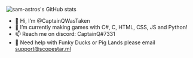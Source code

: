 ![sam-astros's GitHub stats](https://github-readme-stats.vercel.app/api?username=CaptainQWasTaken&theme=github_dark)

- 👋 Hi, I’m @CaptainQWasTaken
- 🌱 I’m currently making games with C#, C, HTML, CSS, JS and Python!
- 📫 Reach me on discord: CaptainQ#7331
- 👀 Need help with Funky Ducks or Pig Lands please email [support@scopestar.ml](mailto:support@scopestar.ml)

<!---
CaptainQWasTaken/CaptainQWasTaken is a ✨ special ✨ repository because its `README.md` (this file) appears on your GitHub profile.
You can click the Preview link to take a look at your changes.
--->
